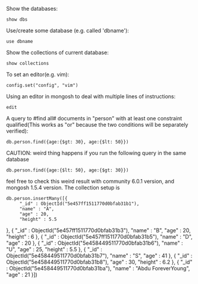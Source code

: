 Show the databases:

	show dbs 

Use/create some database (e.g. called 'dbname'):
	
	use dbname

Show the collections of current database:

	show collections

To set an editor(e.g. vim):
	
	config.set("config", "vim")

Using an editor in mongosh to deal with multiple lines of instructions:

	edit

A query to #find all# documents in "person" with at least one constraint qualified(This works as "or" because the two conditions will be separately verified):

	db.person.find({age:{$gt: 30}, age:{$lt: 50}})

CAUTION: weird thing happens if you run the following query in the same database

	db.person.find({age:{$lt: 50}, age:{$gt: 30}})

feel free to check this weird result with community 6.0.1 version, and mongosh 1.5.4 version. The collection setup is 

	db.person.insertMany([{
         "_id" : ObjectId("5e457ff1511770d0bfab31b1"),
         "name" : "A",
         "age" : 20,
         "height" : 5.5
}, {
         "_id" : ObjectId("5e457ff1511770d0bfab31b3"),
         "name" : "B",
         "age" : 20,
         "height" : 6
}, {
         "_id" : ObjectId("5e457ff1511770d0bfab31b5"),
         "name" : "D",
         "age" : 20
}, {
         "_id" : ObjectId("5e458449511770d0bfab31b6"),
         "name" : "U",
         "age" : 25,
         "height" : 5.5
}, {
         "_id" : ObjectId("5e458449511770d0bfab31b7"),
         "name" : "S",
         "age" : 41
}, {
         "_id" : ObjectId("5e458449511770d0bfab31b8"),
         "age" : 30,
         "height" : 6.2
}, {
        "_id" : ObjectId("5e458449511770d0bfab31ba"),
        "name" : "Abdu ForeverYoung",
        "age" : 21
}])
